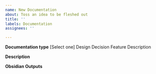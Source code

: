 ```yaml
---
name: New Documentation
about: Toss an idea to be fleshed out
title: ''
labels: Documentation
assignees: ''

---
```


**Documentation type**
[Select one]
Design Decision
Feature Description

**Description**

**Obsidian Outputs**
